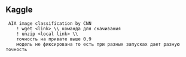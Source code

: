 ## Kaggle
     AIA image classification by CNN
        ! wget <link> \\ команда для скачивания
        ! unzip <local link> \\
        точность на привате выше 0,9
        модель не фиксирована то есть при разных запусках дает разную точность
    

